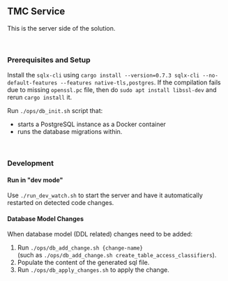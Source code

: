 ## TMC Service

This is the server side of the solution.

<br/>

### Prerequisites and Setup

Install the `sqlx-cli` using `cargo install --version=0.7.3 sqlx-cli --no-default-features --features native-tls,postgres`. If the compilation fails due to missing `openssl.pc` file, then do `sudo apt install libssl-dev` and rerun `cargo install` it.

Run `./ops/db_init.sh` script that:

-   starts a PostgreSQL instance as a Docker container
-   runs the database migrations within.

<br/>

### Development

#### Run in "dev mode"

Use `./run_dev_watch.sh` to start the server and have it automatically restarted on detected code changes.

#### Database Model Changes

When database model (DDL related) changes need to be added:

1. Run `./ops/db_add_change.sh {change-name}`\
   (such as `./ops/db_add_change.sh create_table_access_classifiers`).
2. Populate the content of the generated sql file.
3. Run `./ops/db_apply_changes.sh` to apply the change.
